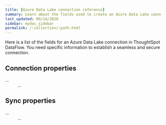 ```yaml
---
title: [Azure Data Lake connection reference]
summary: Learn about the fields used to create an Azure Data Lake connection with ThoughtSpot DataFlow.
last_updated: 09/14/2020
sidebar: mydoc_sidebar
permalink: /:collection/:path.html
---
```


Here is a list of the fields for an Azure Data Lake connection in ThoughtSpot DataFlow. You need specific information to establish a seamless and secure connection.

## Connection properties

<dl id="dataflow-azure-data-lake-connection-properties">
<dlentry><dt>...</dt><dd>...</dd></dlentry></dl>

## Sync properties

<dl id="dataflow-azure-data-lake-sync-properties">
<dlentry><dt>...</dt><dd>...</dd></dlentry></dl>
